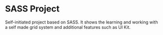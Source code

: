 # SASS Project

Self-initiated project based on SASS.
It shows the learning and working with a self made grid system and additional features such as UI Kit.
